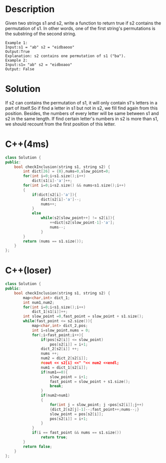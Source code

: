 # Description
Given two strings s1 and s2, write a function to return true if s2 contains the permutation of s1. In other words, one of the first string's permutations is the substring of the second string.
```
Example 1:
Input:s1 = "ab" s2 = "eidbaooo"
Output:True
Explanation: s2 contains one permutation of s1 ("ba").
Example 2:
Input:s1= "ab" s2 = "eidboaoo"
Output: False
```
# Solution
If s2 can contains the permutation of s1, it will only contain s1's letters in a part of itself.So if find a letter in s1 but not in s2, we fill find again from this position. Besides, the numbers of every letter will be same between s1 and s2 in the same length. If find certain letter's numbers in s2 is more than s1, we should recount from the first position of this letter.
# C++(4ms)
```c++
class Solution {
public:
    bool checkInclusion(string s1, string s2) {
        int dict[26] = {0},nums=0,slow_point=0;
        for(int i=0;i<s1.size();i++)
            dict[s1[i]-'a']++;
        for(int i=0;i<s2.size() && nums<s1.size();i++)
        {
            if(dict[s2[i]-'a']){
                dict[s2[i]-'a']--;
                nums++;
            }
            else
                while(s2[slow_point++] != s2[i]){
                    ++dict[s2[slow_point-1]-'a'];
                    nums--;
                }
        }
        return (nums == s1.size());
    }
};
```
# C++(loser)
```c++
class Solution {
public:
    bool checkInclusion(string s1, string s2) {
        map<char,int> dict_1;
        int num1,num2;
        for(int i=0;i<s1.size();i++)
            dict_1[s1[i]]++;
        int slow_point =0,fast_point = slow_point + s1.size();
        while(fast_point <= s2.size()){
            map<char,int> dict_2,pos;
            int i=slow_point,nums = 0;
            for(;i<fast_point;i++){
                if(pos[s2[i]] <= slow_point)
                    pos[s2[i]] = i+1;
                dict_2[s2[i]] ++;
                nums ++;
                num2 = dict_2[s2[i]];
                #cout << s2[i] <<" "<< num2 <<endl;
                num1 = dict_1[s2[i]];
                if(num1==0){
                    slow_point = i+1;
                    fast_point = slow_point + s1.size();
                    break;
                }
                if(num2>num1)
                {
                    for(int j = slow_point; j <pos[s2[i]];j++)
                    {dict_2[s2[j]-1]--;fast_point++;nums--;}
                    slow_point = pos[s2[i]];
                    pos[s2[i]] = i+1;
                }
            }
            if(i == fast_point && nums == s1.size())
                return true;
        }
        return false;
    }
};
```
